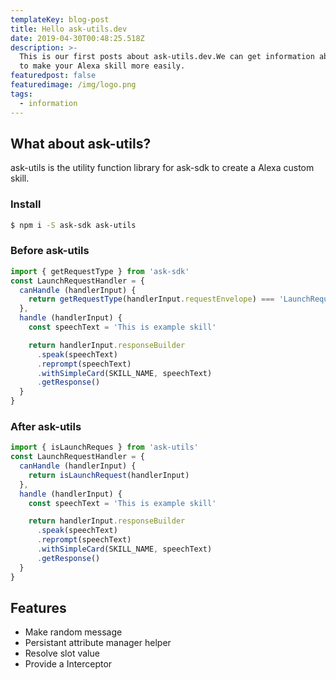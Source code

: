 ```yaml
---
templateKey: blog-post
title: Hello ask-utils.dev
date: 2019-04-30T00:48:25.518Z
description: >-
  This is our first posts about ask-utils.dev.We can get information about how
  to make your Alexa skill more easily.
featuredpost: false
featuredimage: /img/logo.png
tags:
  - information
---
```

## What about ask-utils?

ask-utils is the utility function library for ask-sdk to create a Alexa custom skill.

### Install

```bash
$ npm i -S ask-sdk ask-utils
```

### Before ask-utils

```typescript
import { getRequestType } from 'ask-sdk'
const LaunchRequestHandler = {
  canHandle (handlerInput) {
    return getRequestType(handlerInput.requestEnvelope) === 'LaunchRequest'
  },
  handle (handlerInput) {
    const speechText = 'This is example skill'

    return handlerInput.responseBuilder
      .speak(speechText)
      .reprompt(speechText)
      .withSimpleCard(SKILL_NAME, speechText)
      .getResponse()
  }
}
```


### After ask-utils

```typescript
import { isLaunchReques } from 'ask-utils'
const LaunchRequestHandler = {
  canHandle (handlerInput) {
    return isLaunchRequest(handlerInput)
  },
  handle (handlerInput) {
    const speechText = 'This is example skill'

    return handlerInput.responseBuilder
      .speak(speechText)
      .reprompt(speechText)
      .withSimpleCard(SKILL_NAME, speechText)
      .getResponse()
  }
}
```

## Features

- Make random message
- Persistant attribute manager helper
- Resolve slot value
- Provide a Interceptor

